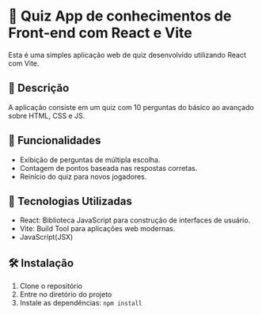 # 🧩 Quiz App de conhecimentos de Front-end com React e Vite

Esta é uma simples aplicação web de quiz desenvolvido utilizando React com Vite.

## 📝 Descrição

A aplicação consiste em um quiz com 10 perguntas do básico ao avançado sobre HTML, CSS e JS.

## 🚀 Funcionalidades

- Exibição de perguntas de múltipla escolha.
- Contagem de pontos baseada nas respostas corretas.
- Reinício do quiz para novos jogadores.

## 🔧 Tecnologias Utilizadas

- React: Biblioteca JavaScript para construção de interfaces de usuário.
- Vite: Build Tool para aplicações web modernas.
- JavaScript(JSX)

## 🛠️ Instalação

1. Clone o repositório
2. Entre no diretório do projeto
3. Instale as dependências: `npm install`







